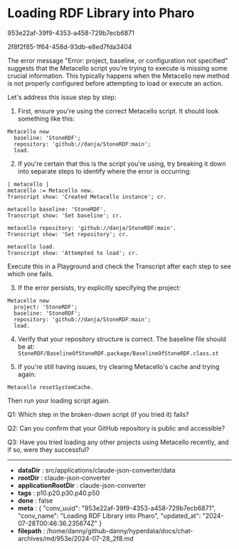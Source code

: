 # Loading RDF Library into Pharo

953e22af-39f9-4353-a458-729b7ecb6871

2f8f2f85-1f64-458d-93db-e8ed7fda3404

 The error message "Error: project, baseline, or configuration not specified" suggests that the Metacello script you're trying to execute is missing some crucial information. This typically happens when the Metacello new method is not properly configured before attempting to load or execute an action.

Let's address this issue step by step:

1. First, ensure you're using the correct Metacello script. It should look something like this:

```smalltalk
Metacello new
  baseline: 'StoneRDF';
  repository: 'github://danja/StoneRDF:main';
  load.
```

2. If you're certain that this is the script you're using, try breaking it down into separate steps to identify where the error is occurring:

```smalltalk
| metacello |
metacello := Metacello new.
Transcript show: 'Created Metacello instance'; cr.

metacello baseline: 'StoneRDF'.
Transcript show: 'Set baseline'; cr.

metacello repository: 'github://danja/StoneRDF:main'.
Transcript show: 'Set repository'; cr.

metacello load.
Transcript show: 'Attempted to load'; cr.
```

Execute this in a Playground and check the Transcript after each step to see which one fails.

3. If the error persists, try explicitly specifying the project:

```smalltalk
Metacello new
  project: 'StoneRDF';
  baseline: 'StoneRDF';
  repository: 'github://danja/StoneRDF:main';
  load.
```

4. Verify that your repository structure is correct. The baseline file should be at:
   `StoneRDF/BaselineOfStoneRDF.package/BaselineOfStoneRDF.class.st`

5. If you're still having issues, try clearing Metacello's cache and trying again:

```smalltalk
Metacello resetSystemCache.
```

Then run your loading script again.

Q1: Which step in the broken-down script (if you tried it) fails?

Q2: Can you confirm that your GitHub repository is public and accessible?

Q3: Have you tried loading any other projects using Metacello recently, and if so, were they successful?

---

* **dataDir** : src/applications/claude-json-converter/data
* **rootDir** : claude-json-converter
* **applicationRootDir** : claude-json-converter
* **tags** : p10.p20.p30.p40.p50
* **done** : false
* **meta** : {
  "conv_uuid": "953e22af-39f9-4353-a458-729b7ecb6871",
  "conv_name": "Loading RDF Library into Pharo",
  "updated_at": "2024-07-28T00:46:36.235674Z"
}
* **filepath** : /home/danny/github-danny/hyperdata/docs/chat-archives/md/953e/2024-07-28_2f8.md